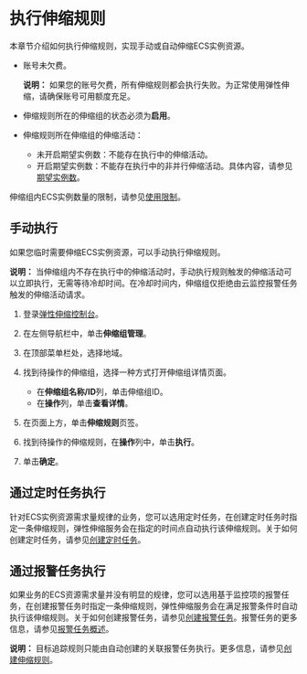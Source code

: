 # 执行伸缩规则

本章节介绍如何执行伸缩规则，实现手动或自动伸缩ECS实例资源。

-   账号未欠费。

    **说明：** 如果您的账号欠费，所有伸缩规则都会执行失败。为正常使用弹性伸缩，请确保账号可用额度充足。

-   伸缩规则所在的伸缩组的状态必须为**启用**。
-   伸缩规则所在伸缩组的伸缩活动：
    -   未开启期望实例数：不能存在执行中的伸缩活动。
    -   开启期望实例数：不能存在执行中的非并行伸缩活动。具体内容，请参见[期望实例数](/intl.zh-CN/伸缩组/伸缩组/期望实例数.md)。

伸缩组内ECS实例数量的限制，请参见[使用限制](/intl.zh-CN/产品简介/使用限制.md)。

## 手动执行

如果您临时需要伸缩ECS实例资源，可以手动执行伸缩规则。

**说明：** 当伸缩组内不存在执行中的伸缩活动时，手动执行规则触发的伸缩活动可以立即执行，无需等待冷却时间。在冷却时间内，伸缩组仅拒绝由云监控报警任务触发的伸缩活动请求。

1.  登录[弹性伸缩控制台](https://essnew.console.aliyun.com/)。

2.  在左侧导航栏中，单击**伸缩组管理**。

3.  在顶部菜单栏处，选择地域。

4.  找到待操作的伸缩组，选择一种方式打开伸缩组详情页面。

    -   在**伸缩组名称/ID**列，单击伸缩组ID。
    -   在**操作**列，单击**查看详情**。
5.  在页面上方，单击**伸缩规则**页签。

6.  找到待操作的伸缩规则，在**操作**列中，单击**执行**。

7.  单击**确定**。


## 通过定时任务执行

针对ECS实例资源需求量规律的业务，您可以选用定时任务，在创建定时任务时指定一条伸缩规则，弹性伸缩服务会在指定的时间点自动执行该伸缩规则。关于如何创建定时任务，请参见[创建定时任务](/intl.zh-CN/自动伸缩/定时任务/创建定时任务.md)。

## 通过报警任务执行

如果业务的ECS资源需求量并没有明显的规律，您可以选用基于监控项的报警任务，在创建报警任务时指定一条伸缩规则，弹性伸缩服务会在满足报警条件时自动执行该伸缩规则。关于如何创建报警任务，请参见[创建报警任务](/intl.zh-CN/自动伸缩/报警任务/创建报警任务.md)。报警任务的更多信息，请参见[报警任务概述](/intl.zh-CN/自动伸缩/报警任务/报警任务概述.md)。

**说明：** 目标追踪规则只能由自动创建的关联报警任务执行。更多信息，请参见[创建伸缩规则](/intl.zh-CN/伸缩组/伸缩规则/创建伸缩规则.md)。

